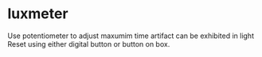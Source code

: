 # luxmeter

Use potentiometer to adjust maxumim time artifact can be exhibited in light
Reset using either digital button or button on box. 
